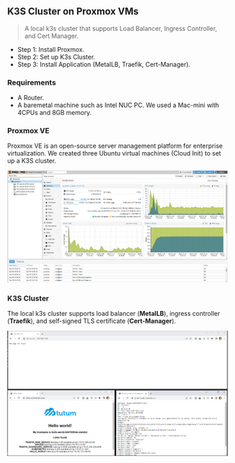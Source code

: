 ## K3S Cluster on Proxmox VMs

> A local k3s cluster that supports Load Balancer, Ingress Controller, and Cert Manager.

- Step 1: Install Proxmox.
- Step 2: Set up K3s Cluster.
- Step 3: Install Application (MetalLB, Traefik, Cert-Manager).

### Requirements

- A Router.
- A baremetal machine such as Intel NUC PC. We used a Mac-mini with 4CPUs and 8GB memory.

### Proxmox VE

Proxmox VE is an open-source server management platform for enterprise virtualization. We created three Ubuntu virtual machines (Cloud Init) to set up a K3S cluster.

![](docs/overview.png)

### K3S Cluster

The local k3s cluster supports load balancer (**MetalLB**), ingress controller (**Traefik**), and self-signed TLS certificate (**Cert-Manager**).

![](docs/app.png)

